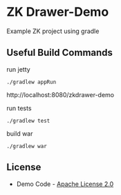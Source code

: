 # ZK Drawer-Demo

Example ZK project using gradle

## Useful Build Commands

run jetty
```
./gradlew appRun
```

http://localhost:8080/zkdrawer-demo

run tests
```
./gradlew test
```

build war
```
./gradlew war
```

## License
* Demo Code - [Apache License 2.0](http://www.apache.org/licenses/LICENSE-2.0)